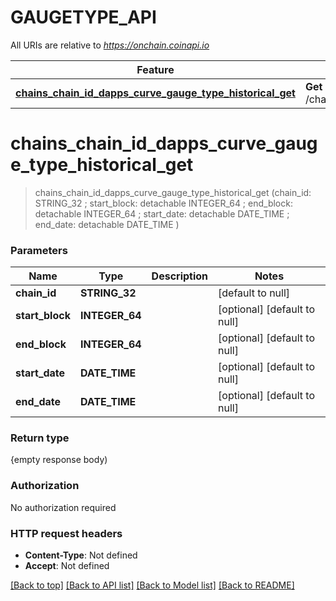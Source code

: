 # GAUGETYPE_API

All URIs are relative to *https://onchain.coinapi.io*

Feature | HTTP request | Description
------------- | ------------- | -------------
[**chains_chain_id_dapps_curve_gauge_type_historical_get**](GAUGETYPE_API.md#chains_chain_id_dapps_curve_gauge_type_historical_get) | **Get** /chains/{chain_id}/dapps/curve/gaugeType/historical | 


# **chains_chain_id_dapps_curve_gauge_type_historical_get**
> chains_chain_id_dapps_curve_gauge_type_historical_get (chain_id: STRING_32 ; start_block:  detachable INTEGER_64 ; end_block:  detachable INTEGER_64 ; start_date:  detachable DATE_TIME ; end_date:  detachable DATE_TIME )





### Parameters

Name | Type | Description  | Notes
------------- | ------------- | ------------- | -------------
 **chain_id** | **STRING_32**|  | [default to null]
 **start_block** | **INTEGER_64**|  | [optional] [default to null]
 **end_block** | **INTEGER_64**|  | [optional] [default to null]
 **start_date** | **DATE_TIME**|  | [optional] [default to null]
 **end_date** | **DATE_TIME**|  | [optional] [default to null]

### Return type

{empty response body)

### Authorization

No authorization required

### HTTP request headers

 - **Content-Type**: Not defined
 - **Accept**: Not defined

[[Back to top]](#) [[Back to API list]](../README.md#documentation-for-api-endpoints) [[Back to Model list]](../README.md#documentation-for-models) [[Back to README]](../README.md)

